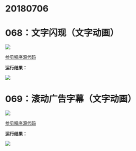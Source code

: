 # 20180706

# 068：文字闪现（文字动画）

<img src="http://image.renkaigis.com/keepcoding/2018070601.png">

<a href="https://github.com/renkaigis/KeepCoding/tree/master/2018/07/06" target="_blank">参见程序源代码</a>

**运行结果：**

<img src="http://image.renkaigis.com/keepcoding/2018070602.png">

# 069：滚动广告字幕（文字动画）

<img src="http://image.renkaigis.com/keepcoding/2018070603.png">

<a href="https://github.com/renkaigis/KeepCoding/tree/master/2018/07/06" target="_blank">参见程序源代码</a>

**运行结果：**

<img src="http://image.renkaigis.com/keepcoding/2018070604.png">